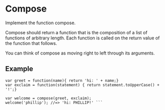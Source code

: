 # Compose
Implement the function compose.

Compose should return a function that is the composition of a list of functions of arbitrary length. Each function is called on the return value of the function that follows.

You can think of compose as moving right to left through its arguments.

## Example
```
var greet = function(name){ return 'hi: ' + name;}
var exclaim = function(statement) { return statement.toUpperCase() + '!';}

var welcome = compose(greet, exclaim);
welcome('phillip'); //=> 'hi: PHILLIP!' ```
